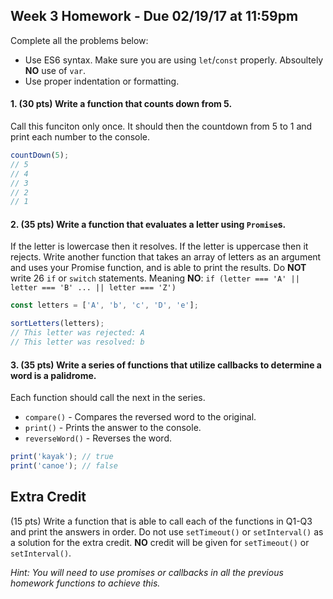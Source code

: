 ## Week 3 Homework - Due 02/19/17 at 11:59pm

Complete all the problems below:

- Use ES6 syntax. Make sure you are using `let`/`const` properly. Absoultely **NO** use of `var`.
- Use proper indentation or formatting.

#### 1. (30 pts) Write a function that counts down from 5.

Call this funciton only once. It should then the countdown from 5 to 1 and print each number to the console.

```javascript
countDown(5);
// 5
// 4
// 3
// 2
// 1
```

#### 2. (35 pts) Write a function that evaluates a letter using `Promise`s.

If the letter is lowercase then it resolves. If the letter is uppercase then it rejects. Write another function that takes an array of letters as an argument and uses your Promise function, and is able to print the results.
Do **NOT** write 26 `if` or `switch` statements. Meaning **NO**: `if (letter === 'A' || letter === 'B' ... || letter === 'Z')`

```javascript
const letters = ['A', 'b', 'c', 'D', 'e'];

sortLetters(letters);
// This letter was rejected: A
// This letter was resolved: b
```

#### 3. (35 pts) Write a series of functions that utilize callbacks to determine a word is a palidrome.

Each function should call the next in the series.

- `compare()` - Compares the reversed word to the original.
- `print()` - Prints the answer to the console.
- `reverseWord()` - Reverses the word.

```javascript
print('kayak'); // true
print('canoe'); // false
```

## Extra Credit

(15 pts) Write a function that is able to call each of the functions in Q1-Q3 and print the answers in order. Do not use `setTimeout()` or `setInterval()` as a solution for the extra credit. **NO** credit will be given for `setTimeout()` or `setInterval()`.

*Hint: You will need to use promises or callbacks in all the previous homework functions to achieve this.*

